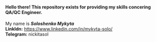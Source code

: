# <h4>Hello there! This repository exists for providing my skills concering QA/QC Engineer.</h4>
My name is <b><i>Soloshenko Mykyta</i></b><br>
<b>LinkIdn:</b> https://www.linkedin.com/in/mykyta-solo/<br>
<b>Telegram:</b> nickitasol

